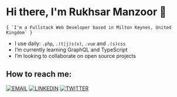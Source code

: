 # Hi there, I'm Rukhsar Manzoor 👋

```
{ `I'm a Fullstack Web Developer based in Milton Keynes, United Kingdom` }
```

- I use daily: `.php`, `.(t|j)s(x)`, `.vue` and `.(s)css`
- I’m currently learning GraphQL and TypeScript
- I’m looking to collaborate on open source projects

## How to reach me:

[![EMAIL](https://img.shields.io/badge/Email-black?style=for-the-badge)](mailto:hi@rukhsar.dev) [![LINKEDIN](https://img.shields.io/badge/Linkedin-black?style=for-the-badge&logo=linkedin)](https://www.linkedin.com/in/rukhsarman/) [![TWITTER](https://img.shields.io/badge/Twitter-black?style=for-the-badge&logo=twitter)](https://twitter.com/RukhsarMan)
